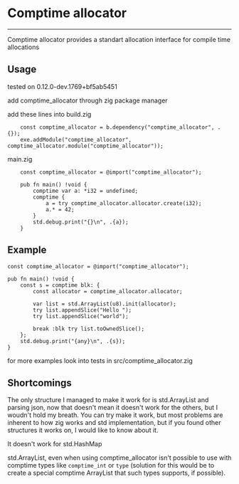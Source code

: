 # Comptime allocator
---

Comptime allocator provides a standart allocation interface for compile time allocations

## Usage
tested on 0.12.0-dev.1769+bf5ab5451

add comptime_allocator through zig package manager

add these lines into build.zig
```zig
    const comptime_allocator = b.dependency("comptime_allocator", .{});
    exe.addModule("comptime_allocator", comptime_allocator.module("comptime_allocator"));
```

main.zig
```zig
    const comptime_allocator = @import("comptime_allocator");

    pub fn main() !void {
        comptime var a: *i32 = undefined;
        comptime {
            a = try comptime_allocator.allocator.create(i32);
            a.* = 42;
        }
        std.debug.print("{}\n", .{a});
    }
```

## Example
```zig
const comptime_allocator = @import("comptime_allocator");

pub fn main() !void {
    const s = comptime blk: {
        const allocator = comptime_allocator.allocator;

        var list = std.ArrayList(u8).init(allocator);
        try list.appendSlice("Hello ");
        try list.appendSlice("world");

        break :blk try list.toOwnedSlice();
    };
    std.debug.print("{any}\n", .{s});
}
```
for more examples look into tests in src/comptime_allocator.zig


## Shortcomings
The only structure I managed to make it work for is std.ArrayList and parsing json, now that doesn't
mean it doesn't work for the others, but I woudn't hold my breath. You can try make it work, but most
problems are inherent to how zig works and std implementation, but if you found other structures it
works on, I would like to know about it.

It doesn't work for std.HashMap

std.ArrayList, even when using comptime_allocator isn't possible to use with comptime types like
`comptime_int` or `type` (solution for this would be to create a special comptime ArrayList that such types
supports, if possible).
